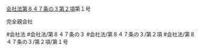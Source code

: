 [会社法第８４７条の３第２項](会社法＿＿＿＿第８４７条の３第２項)第１号

完全親会社


#会社法
#会社法/第８４７条の３
#会社法/第８４７条の３/第２項
#会社法/第８４７条の３/第２項/第１号
